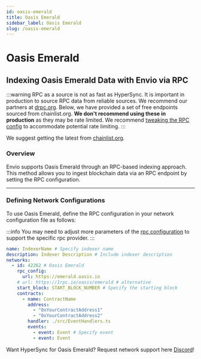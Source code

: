 ```yaml
---
id: oasis-emerald
title: Oasis Emerald
sidebar_label: Oasis Emerald
slug: /oasis-emerald
---
```


# Oasis Emerald

## Indexing Oasis Emerald Data with Envio via RPC

:::warning
RPC as a source is not as fast as HyperSync. It is important in production to source RPC data from reliable sources. We recommend our partners at [drpc.org](https://drpc.org). Below, we have provided a set of free endpoints sourced from chainlist.org. **We don't recommend using these in production** as they may be rate limited. We recommend [tweaking the RPC config](./rpc-sync) to accommodate potential rate limiting.
:::

We suggest getting the latest from [chainlist.org](https://chainlist.org).

### Overview

Envio supports Oasis Emerald through an RPC-based indexing approach. This method allows you to ingest blockchain data via an RPC endpoint by setting the RPC configuration.

---

### Defining Network Configurations

To use Oasis Emerald, define the RPC configuration in your network configuration file as follows:

:::info
You may need to adjust more parameters of the [rpc configuration](./rpc-sync) to support the specific rpc provider. 
:::

```yaml
name: IndexerName # Specify indexer name
description: Indexer Description # Include indexer description
networks:
  - id: 42262 # Oasis Emerald
    rpc_config:
      url: https://emerald.oasis.io 
    # url: https://1rpc.io/oasis/emerald # alternative
    start_block: START_BLOCK_NUMBER # Specify the starting block
    contracts:
      - name: ContractName
        address:
          - "0xYourContractAddress1"
          - "0xYourContractAddress2"
        handler: ./src/EventHandlers.ts
        events:
          - event: Event # Specify event
          - event: Event
```

Want HyperSync for Oasis Emerald? Request network support here [Discord](https://discord.gg/fztEvj79m3)!
